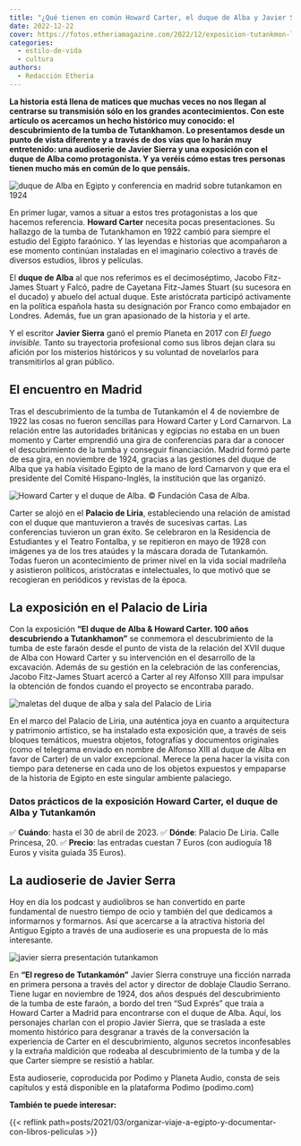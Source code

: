 ```yaml
---
title: "¿Qué tienen en común Howard Carter, el duque de Alba y Javier Sierra?"
date: 2022-12-22
cover: https://fotos.etheriamagazine.com/2022/12/exposicion-tutankmon-liria-cartel.jpg
categories: 
  - estilo-de-vida
  - cultura
authors: 
  - Redacción Etheria
---
```


**La historia está llena de matices que muchas veces no nos llegan al centrarse su 
transmisión sólo en los grandes acontecimientos. Con este artículo os acercamos un hecho 
histórico muy conocido: el descubrimiento de la tumba de Tutankhamon. Lo presentamos 
desde un punto de vista diferente y a través de dos vías que lo harán muy entretenido: 
una audioserie de Javier Sierra y una exposición con el duque de Alba como protagonista. 
Y ya veréis cómo estas tres personas tienen mucho más en común de lo que pensáis.** 

![duque de Alba en Egipto y conferencia en madrid sobre tutankamon en 1924](https://fotos.etheriamagazine.com/2022/12/Duque-alba-egipto-conferencia.jpg "El XVII Duque de Alba con su hija Cayetana en Egipto y Conferencia de Howard Carter en la Residencia de Estudiantes. © Fundación Casa de Alba.")

En primer lugar, vamos a situar a estos tres protagonistas a los que hacemos referencia. 
**Howard Carter** necesita pocas presentaciones. Su hallazgo de la tumba de Tutankhamon 
en 1922 cambió para siempre el estudio del Egipto faraónico. Y las leyendas e historias 
que acompañaron a ese momento continúan instaladas en el imaginario colectivo a través 
de diversos estudios, libros y películas. 

El **duque de Alba** al que nos referimos es el decimoséptimo, Jacobo Fitz-James Stuart 
y Falcó, padre de Cayetana Fitz-James Stuart (su sucesora en el ducado) y abuelo del 
actual duque. Este aristócrata participó activamente en la política española hasta su 
designación por Franco como embajador en Londres. Además, fue un gran apasionado de la 
historia y el arte. 

Y el escritor **Javier Sierra** ganó el premio Planeta en 2017 con _El fuego invisible._ 
Tanto su trayectoria profesional como sus libros dejan clara su afición por los 
misterios históricos y su voluntad de novelarlos para transmitirlos al gran público. 

## El encuentro en Madrid

Tras el descubrimiento de la tumba de Tutankamón el 4 de noviembre de 1922 las cosas no 
fueron sencillas para Howard Carter y Lord Carnarvon. La relación entre las autoridades 
británicas y egipcias no estaba en un buen momento y Carter emprendió una gira de 
conferencias para dar a conocer el descubrimiento de la tumba y conseguir financiación. 
Madrid formó parte de esa gira, en noviembre de 1924, gracias a las gestiones del duque 
de Alba que ya había visitado Egipto de la mano de lord Carnarvon y que era el 
presidente del Comité Hispano-Inglés, la institución que las organizó. 

![](https://fotos.etheriamagazine.com/2022/12/Portada-Carter-Madrid-La-Esfera.jpg "Howard Carter y el duque de Alba. © Fundación Casa de Alba.")

Carter se alojó en el **Palacio de Liria**, estableciendo una relación de amistad con el 
duque que mantuvieron a través de sucesivas cartas. Las conferencias tuvieron un gran 
éxito. Se celebraron en la Residencia de Estudiantes y el Teatro Fontalba, y se 
repitieron en mayo de 1928 con imágenes ya de los tres ataúdes y la máscara dorada de 
Tutankamón. Todas fueron un acontecimiento de primer nivel en la vida social madrileña y 
asistieron políticos, aristócratas e intelectuales, lo que motivó que se recogieran en 
periódicos y revistas de la época. 

## La exposición en el Palacio de Liria

Con la exposición **“El duque de Alba & Howard Carter. 100 años descubriendo a 
Tutankhamon”** se conmemora el descubrimiento de la tumba de este faraón desde el punto 
de vista de la relación del XVII duque de Alba con Howard Carter y su intervención en el 
desarrollo de la excavación. Además de su gestión en la celebración de las conferencias, 
Jacobo Fitz-James Stuart acercó a Carter al rey Alfonso XIII para impulsar la obtención 
de fondos cuando el proyecto se encontraba parado. 

![maletas del duque de alba y sala del Palacio de Liria](https://fotos.etheriamagazine.com/2022/12/exposicion-tutankamon-liria-salas.jpg "Detalles de la exposición sobre Tutankamón en el Palacio de Liria. © SG")

En el marco del Palacio de Liria, una auténtica joya en cuanto a arquitectura y 
patrimonio artístico, se ha instalado esta exposición que, a través de seis bloques 
temáticos, muestra objetos, fotografías y documentos originales (como el telegrama 
enviado en nombre de Alfonso XIII al duque de Alba en favor de Carter) de un valor 
excepcional. Merece la pena hacer la visita con tiempo para detenerse en cada uno de los 
objetos expuestos y empaparse de la historia de Egipto en este singular ambiente 
palaciego. 

### Datos prácticos de la exposición Howard Carter, el duque de Alba y Tutankamón

✅ **Cuándo**: hasta el 30 de abril de 2023. ✅ **Dónde**: Palacio De Liria. Calle 
Princesa, 20. ✅ **Precio**: las entradas cuestan 7 Euros (con audioguía 18 Euros y 
visita guiada 35 Euros). 

## La audioserie de Javier Serra

Hoy en día los podcast y audiolibros se han convertido en parte fundamental de nuestro 
tiempo de ocio y también del que dedicamos a informarnos y formarnos. Así que acercarse 
a la atractiva historia del Antiguo Egipto a través de una audioserie es una propuesta 
de lo más interesante. 

![javier sierra presentación tutankamon](https://fotos.etheriamagazine.com/2022/12/javier-sierra-presentacion-audioserie.jpg "Javier Sierra presentado su audioserie en la exposición del Palacio de Liria.")

En **“El regreso de Tutankamón”** Javier Sierra construye una ficción narrada en primera 
persona a través del actor y director de doblaje Claudio Serrano. Tiene lugar en 
noviembre de 1924, dos años después del descubrimiento de la tumba de este faraón, a 
bordo del tren “Sud Exprés” que traía a Howard Carter a Madrid para encontrarse con el 
duque de Alba. Aquí, los personajes charlan con el propio Javier Sierra, que se traslada 
a este momento histórico para desgranar a través de la conversación la experiencia de 
Carter en el descubrimiento, algunos secretos inconfesables y la extraña maldición que 
rodeaba al descubrimiento de la tumba y de la que Carter siempre se resistió a hablar. 

Esta audioserie, coproducida por Podimo y Planeta Audio, consta de seis capítulos y está 
disponible en la plataforma Podimo (podimo.com) 

**También te puede interesar:** 

{{< reflink 
path=posts/2021/03/organizar-viaje-a-egipto-y-documentar-con-libros-peliculas >}}
